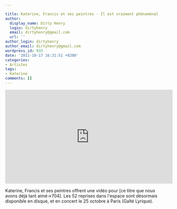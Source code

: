 ```yaml
---

title: Katerine, Francis et ses peintres - Il est vraiment phénoménal
author:
  display_name: Dirty Henry
  login: dirtyhenry
  email: dirtyhenry@gmail.com
  url: ''
author_login: dirtyhenry
author_email: dirtyhenry@gmail.com
wordpress_id: 933
date: '2011-10-17 16:31:51 +0200'
categories:
- Artistes
tags:
- Katerine
comments: []
---
```

<iframe width="540" height="304" src="http://www.youtube.com/embed/XjbU4F5nwAw" frameborder="0" allowfullscreen></iframe>

Katerine, Francis et ses peintres offrent une vidéo pour [ce titre que nous avons déjà tant aimé->704]. Les 52 reprises dans l'espace sont désormais disponible en disque, et en concert le 25 octobre à Paris (Gaîté Lyrique).
